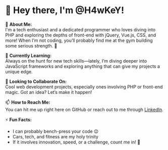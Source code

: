 # 👋 Hey there, I'm @H4wKeY! 

👀 **About Me:**  
I'm a tech enthusiast and a dedicated programmer who loves diving into PHP and exploring the depths of front-end with jQuery, Vue.js, CSS, and more! When I’m not coding, you’ll probably find me at the gym building some serious strength. 💪

🌱 **Currently Learning:**  
Always on the hunt for new tech skills—lately, I’m diving deeper into JavaScript frameworks and exploring anything that can give my projects a unique edge.

💞️ **Looking to Collaborate On:**  
Cool web development projects, especially ones involving PHP or front-end magic. Got an idea? Let’s make it happen!

📫 **How to Reach Me:**  
You can hit me up right here on GitHub or reach out to me through [LinkedIn](http://linkedin.com/in/alex-vilciuc-60382a205).

⚡ **Fun Facts:**  
- I can probably bench-press your code 😉  
- Cars, tech, and fitness are my holy trinity  
- If it involves innovation, speed, or a challenge, count me in! 🚀

<!---
H4wKeY/H4wKeY is a ✨ special ✨ repository because its `README.md` (this file) appears on your GitHub profile.
You can click the Preview link to take a look at your changes.
--->
